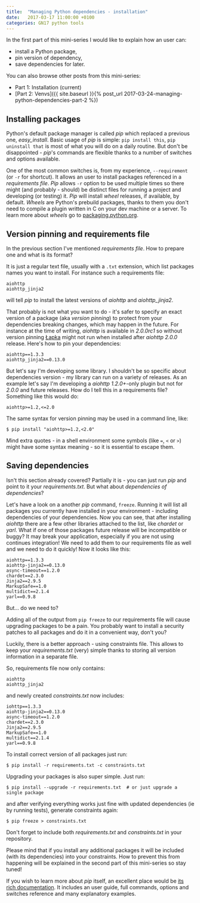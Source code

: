 ```yaml
---
title:  "Managing Python dependencies - installation"
date:   2017-03-17 11:00:00 +0100
categories: GN17 python tools
---
```


In the first part of this mini-series I would like to explain how an user can:

 * install a Python package,
 * pin version of dependency,
 * save dependencies for later.

You can also browse other posts from this mini-series:

 * Part 1: Installation (current)
 * [Part 2: Venvs]({{ site.baseurl }}{% post_url 2017-03-24-managing-python-dependencies-part-2 %})

## Installing packages 

Python's default package manager is called _pip_ which replaced a previous one,
_easy\_install_. Basic usage of _pip_ is simple: `pip install this`, `pip
uninstall that` is most of what you will do on a daily routine. But don't be
disappointed - _pip_'s commands are flexible thanks to a number of switches and
options available.

One of the most common switches is, from my experience, `--requirement` (or
`-r` for shortcut). It allows an user to install packages referenced in a
_requirements file_. _Pip_ allows `-r` option to be used multiple times so
there might (and probably - should) be distinct files for running a project and
developing (or testing) it. _Pip_ will install _wheel_ releases, if available,
by default. _Wheels_ are Python's prebuild packages, thanks to them you don't
need to compile a plugin written in C on your dev machine or a server. To learn
more about _wheels_ go to [packaging.python.org](https://packaging.python.org/installing/#source-distributions-vs-wheels).


## Version pinning and requirements file

In the previous section I've mentioned _requirements file_. How to prepare one
and what is its format?

It is just a regular text file, usually with a `.txt` extension, which list
packages names you want to install. For instance such a requirements file:

```
aiohttp
aiohttp_jinja2
```

will tell _pip_ to install the latest versions of _aiohttp_ and
_aiohttp\_jinja2_.

That probably is not what you want to do - it's safer to specify an exact
version of a package (aka _version pinning_) to protect from your dependencies
breaking changes, which may happen in the future. For instance at the time of
writing, _aiohttp_ is available in _2.0.0rc1_ so without version pinning
[Łapka] might not run when installed after _aiohttp 2.0.0_ release. Here's how
to pin your dependencies:

```
aiohttp==1.3.3
aiohttp_jinja2==0.13.0
``` 

[Łapka]: https://github.com/glujan/lapka

But let's say I'm developing some library. I shouldn't be so specific about
dependencies version - my library can run on a variety of releases. As an
example let's say I'm developing a _aiohttp 1.2.0+_-only plugin but not for
_2.0.0_ and future releases. How do I tell this in a requirements file?
Something like this would do:

```
aiohttp>=1.2,<=2.0
```

The same syntax for version pinning may be used in a command line, like:

```
$ pip install "aiohttp>=1.2,<2.0"
```

Mind extra quotes - in a shell environment some symbols (like `=`, `<` or `>`)
might have some syntax meaning - so it is essential to escape them.


## Saving dependencies

Isn't this section already covered? Partially it is - you can just run _pip_
and point to it your _requirements.txt_. But what about _dependencies of
dependencies_?

Let's have a look on a another _pip_ command, `freeze`. Running it will list
all packages you currently have installed in your environment - including
dependencies of your dependencies. Now you can see, that after installing
_aiohttp_ there are a few other libraries attached to the list, like _chardet_
or _yarl_. What if one of those packages future release will be incompatible or
buggy? It may break your application, especially if you are not using continues
integration! We need to add them to our requirements file as well and we need
to do it quickly! Now it looks like this:

```
aiohttp==1.3.3
aiohttp-jinja2==0.13.0
async-timeout==1.2.0
chardet==2.3.0
Jinja2==2.9.5
MarkupSafe==1.0
multidict==2.1.4
yarl==0.9.8
```

But… do we need to?

Adding all of the output from `pip freeze` to our requirements file will cause
upgrading packages to be a pain. You probably want to install a security
patches to all packages and do it in a convenient way, don't you?

Luckily, there is a better approach - using constraints file. This allows to
keep your _requirements.txt_ (very) simple thanks to storing all version
information in a separate file.

So, requirements file now only contains:

```
aiohttp
aiohttp_jinja2
```

and newly created _constraints.txt_ now includes:

```
iohttp==1.3.3
aiohttp-jinja2==0.13.0
async-timeout==1.2.0
chardet==2.3.0
Jinja2==2.9.5
MarkupSafe==1.0
multidict==2.1.4
yarl==0.9.8
```

To install correct version of all packages just run:

```
$ pip install -r requirements.txt -c constraints.txt
```

Upgrading your packages is also super simple. Just run:

```
$ pip install --upgrade -r requirements.txt  # or just upgrade a single package
```

and after verifying everything works just fine with updated dependencies (ie by
running tests), generate constraints again:

```
$ pip freeze > constraints.txt
```

Don't forget to include both _requirements.txt_ and _constraints.txt_ in your
repository.

Please mind that if you install any additional packages it will be included
(with its dependencies) into your constraints. How to prevent this from
happening will be explained in the second part of this mini-series so stay
tuned!

If you wish to learn more about _pip_ itself, an excellent place would be [its
rich documentation](https://pip.pypa.io/). It includes an user guide, full
commands, options and switches reference and many explanatory examples.
